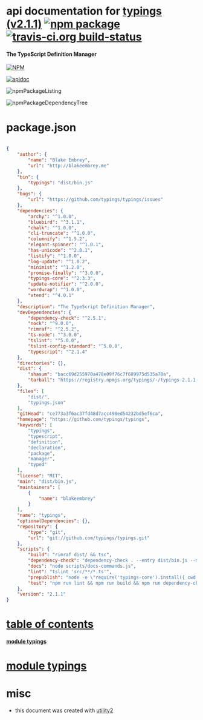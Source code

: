 # api documentation for  [typings (v2.1.1)](https://github.com/typings/typings)  [![npm package](https://img.shields.io/npm/v/npmdoc-typings.svg?style=flat-square)](https://www.npmjs.org/package/npmdoc-typings) [![travis-ci.org build-status](https://api.travis-ci.org/npmdoc/node-npmdoc-typings.svg)](https://travis-ci.org/npmdoc/node-npmdoc-typings)
#### The TypeScript Definition Manager

[![NPM](https://nodei.co/npm/typings.png?downloads=true&downloadRank=true&stars=true)](https://www.npmjs.com/package/typings)

[![apidoc](https://npmdoc.github.io/node-npmdoc-typings/build/screenCapture.buildCi.browser.apidoc.html.png)](https://npmdoc.github.io/node-npmdoc-typings/build/apidoc.html)

![npmPackageListing](https://npmdoc.github.io/node-npmdoc-typings/build/screenCapture.npmPackageListing.svg)

![npmPackageDependencyTree](https://npmdoc.github.io/node-npmdoc-typings/build/screenCapture.npmPackageDependencyTree.svg)



# package.json

```json

{
    "author": {
        "name": "Blake Embrey",
        "url": "http://blakeembrey.me"
    },
    "bin": {
        "typings": "dist/bin.js"
    },
    "bugs": {
        "url": "https://github.com/typings/typings/issues"
    },
    "dependencies": {
        "archy": "^1.0.0",
        "bluebird": "^3.1.1",
        "chalk": "^1.0.0",
        "cli-truncate": "^1.0.0",
        "columnify": "^1.5.2",
        "elegant-spinner": "^1.0.1",
        "has-unicode": "^2.0.1",
        "listify": "^1.0.0",
        "log-update": "^1.0.2",
        "minimist": "^1.2.0",
        "promise-finally": "^3.0.0",
        "typings-core": "^2.3.3",
        "update-notifier": "^2.0.0",
        "wordwrap": "^1.0.0",
        "xtend": "^4.0.1"
    },
    "description": "The TypeScript Definition Manager",
    "devDependencies": {
        "dependency-check": "^2.5.1",
        "nock": "^9.0.0",
        "rimraf": "^2.5.2",
        "ts-node": "^3.0.0",
        "tslint": "^5.0.0",
        "tslint-config-standard": "^5.0.0",
        "typescript": "^2.1.4"
    },
    "directories": {},
    "dist": {
        "shasum": "bacc69d255970a478e09f76c7f689975d535a78a",
        "tarball": "https://registry.npmjs.org/typings/-/typings-2.1.1.tgz"
    },
    "files": [
        "dist/",
        "typings.json"
    ],
    "gitHead": "ce773a3f6ac37fd48d7acc498ed54232bd5ef6ca",
    "homepage": "https://github.com/typings/typings",
    "keywords": [
        "typings",
        "typescript",
        "definition",
        "declaration",
        "package",
        "manager",
        "typed"
    ],
    "license": "MIT",
    "main": "dist/bin.js",
    "maintainers": [
        {
            "name": "blakeembrey"
        }
    ],
    "name": "typings",
    "optionalDependencies": {},
    "repository": {
        "type": "git",
        "url": "git://github.com/typings/typings.git"
    },
    "scripts": {
        "build": "rimraf dist/ && tsc",
        "dependency-check": "dependency-check . --entry dist/bin.js --missing --no-dev && dependency-check . --entry dist/bin.js --unused --no-dev -i bluebird",
        "docs": "node scripts/docs-commands.js",
        "lint": "tslint 'src/**/*.ts'",
        "prepublish": "node -e \"require('typings-core').install({ cwd: process.cwd() })\" && npm run build",
        "test": "npm run lint && npm run build && npm run dependency-check"
    },
    "version": "2.1.1"
}
```



# <a name="apidoc.tableOfContents"></a>[table of contents](#apidoc.tableOfContents)

#### [module typings](#apidoc.module.typings)



# <a name="apidoc.module.typings"></a>[module typings](#apidoc.module.typings)



# misc
- this document was created with [utility2](https://github.com/kaizhu256/node-utility2)
